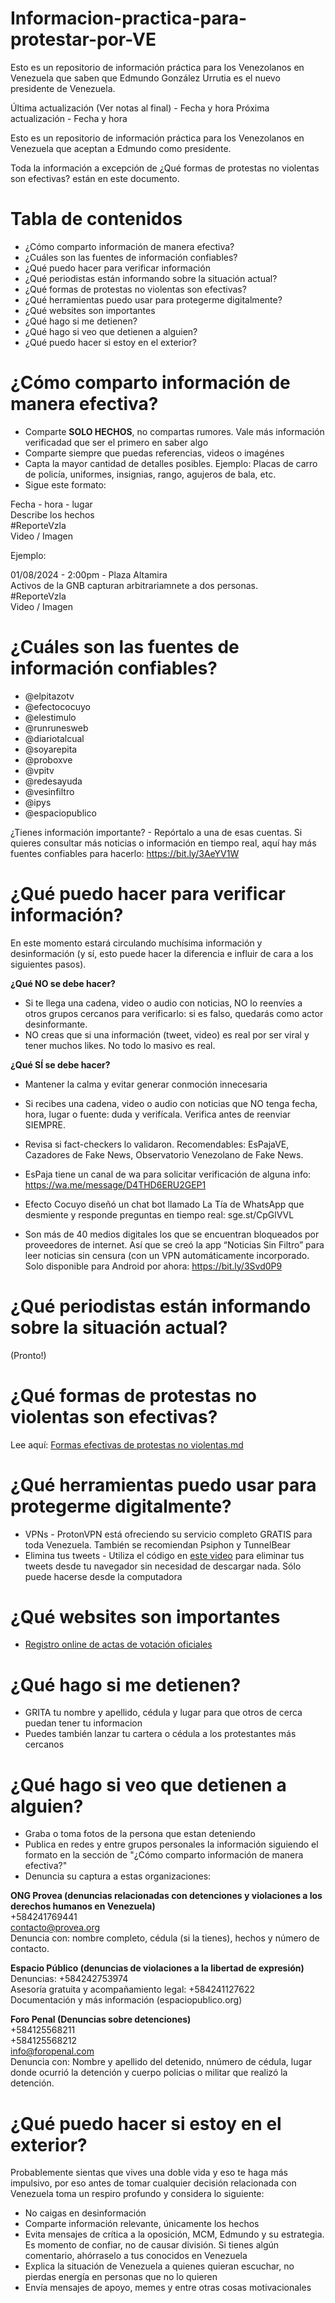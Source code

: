 # Informacion-practica-para-protestar-por-VE
Esto es un repositorio de información práctica para los Venezolanos en Venezuela que saben que Edmundo González Urrutia es el nuevo presidente de Venezuela.

Última actualización (Ver notas al final) - Fecha y hora
Próxima actualización - Fecha y hora

Esto es un repositorio de información práctica para los Venezolanos en Venezuela que aceptan a Edmundo como presidente.

Toda la información a excepción de ¿Qué formas de protestas no violentas son efectivas? están en este documento.

# Tabla de contenidos
- ¿Cómo comparto información de manera efectiva?
- ¿Cuáles son las fuentes de información confiables?
- ¿Qué puedo hacer para verificar información
- ¿Qué periodistas están informando sobre la situación actual?
- ¿Qué formas de protestas no violentas son efectivas?
- ¿Qué herramientas puedo usar para protegerme digitalmente?
- ¿Qué websites son importantes
- ¿Qué hago si me detienen?
- ¿Qué hago si veo que detienen a alguien?
- ¿Qué puedo hacer si estoy en el exterior?

# ¿Cómo comparto información de manera efectiva?
- Comparte **SOLO HECHOS**, no compartas rumores. Vale más información verificadad que ser el primero en saber algo
- Comparte siempre que puedas referencias, videos o imagénes 
- Capta la mayor cantidad de detalles posibles. Ejemplo: Placas de carro de policía, uniformes, insignias, rango, agujeros de bala, etc.
- Sigue este formato:

Fecha - hora - lugar
<br>Describe los hechos
<br>#ReporteVzla
<br>Video / Imagen

Ejemplo: 

01/08/2024 - 2:00pm - Plaza Altamira
<br>Activos de la GNB capturan arbitrariamnete a dos personas.
<br>#ReporteVzla 
<br>Video / Imagen

# ¿Cuáles son las fuentes de información confiables?
- @elpitazotv
- @efectococuyo 
- @elestimulo 
- @runrunesweb 
- @diariotalcual 
- @soyarepita 
- @proboxve
- @vpitv 
- @redesayuda
- @vesinfiltro 
- @ipys
- @espaciopublico

¿Tienes información importante? - Repórtalo a una de esas cuentas. Si quieres consultar más noticias o información en tiempo real, aquí hay más fuentes confiables para hacerlo: https://bit.ly/3AeYV1W

# ¿Qué puedo hacer para verificar información?
En este momento estará circulando muchísima información y desinformación (y sí, esto puede hacer la diferencia e influir de cara a los siguientes pasos). 

**¿Qué NO se debe hacer?**
- Si te llega una cadena, video o audio con noticias, NO lo reenvíes a otros grupos cercanos para verificarlo: si es falso, quedarás como actor desinformante.
- NO creas que si una información (tweet, video) es real por ser viral y tener muchos likes. No todo lo masivo es real. 

**¿Qué SÍ se debe hacer?**
- Mantener la calma y evitar generar conmoción innecesaria 

- Si recibes una cadena, video o audio con noticias que NO tenga fecha, hora, lugar o fuente: duda y verifícala. Verifica antes de reenviar SIEMPRE. 

- Revisa si fact-checkers lo validaron. Recomendables: EsPajaVE, Cazadores de Fake News, Observatorio Venezolano de Fake News. 

- EsPaja tiene un canal de wa para solicitar verificación de alguna info: https://wa.me/message/D4THD6ERU2GEP1

- Efecto Cocuyo diseñó un chat bot llamado La Tía de WhatsApp que desmiente y responde preguntas en tiempo real: sge.st/CpGlVVL 

- Son más de 40 medios digitales los que se encuentran bloqueados por proveedores de internet. Así que se creó la app “Noticias Sin Filtro” para leer noticias sin censura (con un VPN automáticamente incorporado. Solo disponible para Android por ahora: https://bit.ly/3Svd0P9


# ¿Qué periodistas están informando sobre la situación actual?
(Pronto!)

# ¿Qué formas de protestas no violentas son  efectivas?
Lee aquí: [Formas efectivas de protestas no violentas.md](https://github.com/doblea13/Infromacion-practica-para-protestar-por-VE/blob/main/Formas%20efectivas%20de%20protestas%20no%20violentas.md)

# ¿Qué herramientas puedo usar para protegerme digitalmente?
- VPNs - ProtonVPN está ofreciendo su servicio completo GRATIS para toda Venezuela. También se recomiendan Psiphon y TunnelBear
- Elimina tus tweets - Utiliza el código en [este video](youtube) para eliminar tus tweets desde tu navegador sin necesidad de descargar nada. Sólo puede hacerse desde la computadora

# ¿Qué websites son importantes
- [Registro online de actas de votación oficiales](https://resultadospresidencialesvenezuela2024.com/)

# ¿Qué hago si me detienen?
- GRITA tu nombre y apellido, cédula y lugar para que otros de cerca puedan tener tu informacion
- Puedes también lanzar tu cartera o cédula a los protestantes más cercanos

# ¿Qué hago si veo que detienen a alguien?  
- Graba o toma fotos de la persona que estan deteniendo
- Publica en redes y entre grupos personales la información siguiendo el formato en la sección de "¿Cómo comparto información de manera efectiva?"
- Denuncia su captura a estas organizaciones:

**ONG Provea (denuncias relacionadas con detenciones y violaciones a los derechos humanos en Venezuela)**
<br>+584241769441
<br>contacto@provea.org
<br>Denuncia con: nombre completo, cédula (si la tienes), hechos y número de contacto.

**Espacio Público (denuncias de violaciones a la libertad de expresión)**
<br>Denuncias: +584242753974
<br>Asesoría gratuita y acompañamiento legal: +584241127622
<br>Documentación y más información (espaciopublico.org)

**Foro Penal (Denuncias sobre detenciones)**
<br>+584125568211
<br>+584125568212
<br>info@foropenal.com
<br>Denuncia con: Nombre y apellido del detenido, nnúmero de cédula, lugar donde ocurrió la detención y cuerpo policias o militar que realizó la detención.


# ¿Qué puedo hacer si estoy en el exterior?
Probablemente sientas que vives una doble vida y eso te haga más impulsivo, por eso antes de tomar cualquier decisión relacionada con Venezuela toma un respiro profundo y considera lo siguiente:
- No caigas en desinformación
- Comparte información relevante, únicamente los hechos
- Evita mensajes de crítica a la oposición, MCM, Edmundo y su estrategia. Es momento de confiar, no de causar división. Si tienes algún comentario, ahórraselo a tus conocidos en Venezuela
- Explica la situación de Venezuela a quienes quieran escuchar, no pierdas energía en personas que no lo quieren
- Envía mensajes de apoyo, memes y entre otras cosas motivacionales

